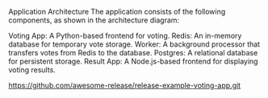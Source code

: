 Application Architecture
The application consists of the following components, as shown in the architecture diagram:

Voting App: A Python-based frontend for voting.
Redis: An in-memory database for temporary vote storage.
Worker: A background processor that transfers votes from Redis to the database.
Postgres: A relational database for persistent storage.
Result App: A Node.js-based frontend for displaying voting results.

https://github.com/awesome-release/release-example-voting-app.git